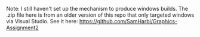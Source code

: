 Note: I still haven't set up the mechanism to produce windows builds. The .zip file here is from an older version of this repo that only targeted windows via Visual Studio. See it here: https://github.com/SamHarbi/Graphics-Assignment2